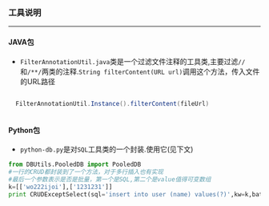 ### 工具说明 ###
-------------------
#### JAVA包 ####
- `FilterAnnotationUtil.java`类是一个过滤文件注释的工具类,主要过滤`//`和`/**/`两类的注释.`String filterContent(URL url)`调用这个方法，传入文件的URL路径
```java

  FilterAnnotationUtil.Instance().filterContent(fileUrl)
  
```


#### Python包 ####
- `python-db.py`是对`SQL`工具类的一个封装.使用它(见下文)
```python
from DBUtils.PooledDB import PooledDB
#一行的CRUD都封装到了一个方法，对于多行插入也有实现
#最后一个参数表示是否是批量，第一个是SQL,第二个是value值得可变数组
k=[['wo222ijoi'],['1231231']]
print CRUDExceptSelect(sql='insert into user (name) values(?)',kw=k,batch=True)

```
